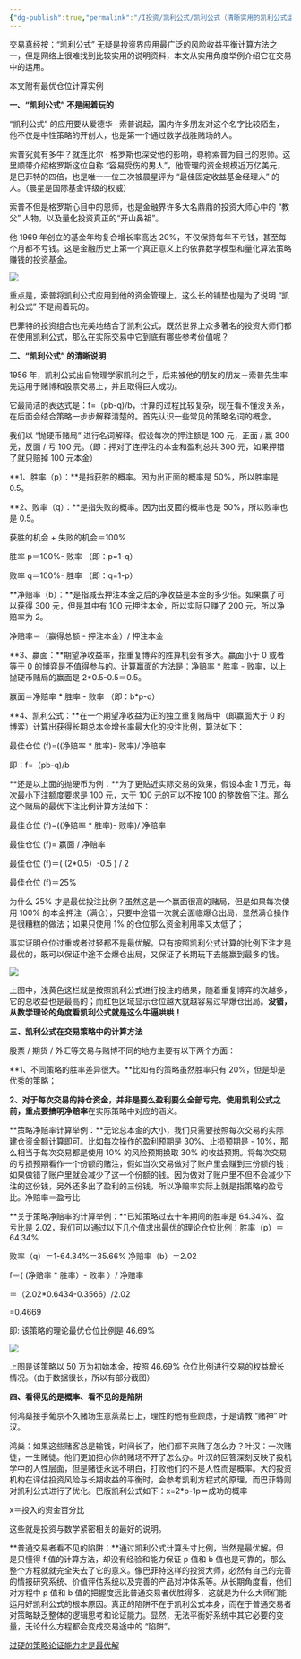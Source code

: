 ```yaml
---
{"dg-publish":true,"permalink":"/I投资/凯利公式/凯利公式（清晰实用的凯利公式运用举例）/","noteIcon":"","created":"2024-08-28T17:27:38.000+08:00","updated":"2024-04-27T01:21:41.000+08:00"}
---
```



交易真经按：“凯利公式” 无疑是投资界应用最广泛的风险收益平衡计算方法之一，但是网络上很难找到比较实用的说明资料，本文从实用角度举例介绍它在交易中的运用。

本文附有最优仓位计算实例

**一、“凯利公式” 不是闹着玩的**

“凯利公式” 的应用要从爱德华 · 索普说起，国内许多朋友对这个名字比较陌生，他不仅是中性策略的开创人，也是第一个通过数学战胜赌场的人。

索普究竟有多牛？就连比尔 · 格罗斯也深受他的影响，尊称索普为自己的恩师。这里顺带介绍格罗斯这位自称 “容易受伤的男人”，他管理的资金规模近万亿美元，是巴菲特的四倍，也是唯一一位三次被晨星评为 “最佳固定收益基金经理人” 的人。（晨星是国际基金评级的权威）

索普不但是格罗斯心目中的恩师，也是金融界许多大名鼎鼎的投资大师心中的 “教父” 人物，以及量化投资真正的“开山鼻祖”。

他 1969 年创立的基金年均复合增长率高达 20%，不仅保持每年不亏钱，甚至每个月都不亏钱。这是金融历史上第一个真正意义上的依靠数学模型和量化算法策略赚钱的投资基金。

![](/img/user/Z-attach/v2-cc8c7f7b6d2a2391d272640bc1b5b73f_r.jpg)

重点是，索普将凯利公式应用到他的资金管理上。这么长的铺垫也是为了说明 “凯利公式” 不是闹着玩的。

巴菲特的投资组合也完美地结合了凯利公式，既然世界上众多著名的投资大师们都在使用凯利公式，那么在实际交易中它到底有哪些参考价值呢？

**二、“凯利公式” 的清晰说明**

1956 年，凯利公式出自物理学家凯利之手，后来被他的朋友的朋友－索普先生率先运用于赌博和股票交易上，并且取得巨大成功。

它最简洁的表达式是：f=（pb-q)/b，计算的过程比较复杂，现在看不懂没关系，在后面会结合策略一步步解释清楚的。首先认识一些常见的策略名词的概念。

我们以 “抛硬币赌局” 进行名词解释。假设每次的押注额是 100 元，正面 / 赢 300 元，反面 / 亏 100 元。（即：押对了连押注的本金和盈利总共 300 元，如果押错了就只赔掉 100 元本金）

**1、胜率（p）：**是指获胜的概率。因为出正面的概率是 50%，所以胜率是 0.5。

**2、败率（q）：**是指失败的概率。因为出反面的概率也是 50%，所以败率也是 0.5。  

获胜的机会 + 失败的机会＝100%

胜率 p＝100%- 败率 （即：p=1-q）

败率 q＝100%- 胜率 （即：q=1-p）

**净赔率（b）：**是指减去押注本金之后的净收益是本金的多少倍。如果赢了可以获得 300 元，但是其中有 100 元押注本金，所以实际只赚了 200 元，所以净赔率为 2。

净赔率＝（赢得总额 - 押注本金）/ 押注本金

**3、赢面：**期望净收益率，指重复博弈的胜算机会有多大。赢面小于 0 或者等于 0 的博弈是不值得参与的。计算赢面的方法是：净赔率 * 胜率 - 败率，以上抛硬币赌局的赢面是 2*0.5-0.5＝0.5。

赢面＝净赔率 * 胜率 - 败率 （即：b*p-q）

**4、凯利公式：**在一个期望净收益为正的独立重复赌局中（即赢面大于 0 的博弈）计算出获得长期总本金增长率最大化的投注比例，算法如下：

最佳仓位 (f)=((净赔率 * 胜率)- 败率)/ 净赔率  

即：f=（pb-q)/b  

**还是以上面的抛硬币为例：**为了更贴近实际交易的效果，假设本金 1 万元，每次最小下注额度要求是 100 元，大于 100 元的可以不按 100 的整数倍下注。那么这个赌局的最优下注比例计算方法如下：

最佳仓位 (f)=((净赔率 * 胜率)- 败率)/ 净赔率

最佳仓位 (f)= 赢面 / 净赔率

最佳仓位 (f)＝( (2*0.5）-0.5 ) / 2

最佳仓位 (f)＝25%

为什么 25% 才是最优投注比例？虽然这是一个赢面很高的赌局，但是如果每次使用 100% 的本金押注（满仓），只要中途错一次就会面临爆仓出局，显然满仓操作是很糟糕的做法；如果只使用 1% 的仓位那么资金利用率又太低了；

事实证明仓位过重或者过轻都不是最优解。只有按照凯利公式计算的比例下注才是最优的，既可以保证中途不会爆仓出局，又保证了长期玩下去能赢到最多的钱。  

![](/img/user/Z-attach/v2-3a55cfb25a01b794862ac875a7f940db_r.jpg)

上图中，浅黄色这栏就是按照凯利公式进行投注的结果，随着重复博弈的次越多，它的总收益也是最高的；而红色区域显示仓位越大就越容易过早爆仓出局。**没错，从数学理论的角度看凯利公式就是这么牛逼哄哄！**

**三、凯利公式在交易策略中的计算方法**

股票 / 期货 / 外汇等交易与赌博不同的地方主要有以下两个方面：

**1、不同策略的胜率差异很大。**比如有的策略虽然胜率只有 20%，但是却是优秀的策略；

**2、对于每次交易的持仓资金，并非是要么盈利要么全部亏完。**使用凯利公式之前，重点要搞明**净赔率**在实际策略中对应的涵义。

**策略净赔率计算举例：**无论总本金的大小，我们只需要按照每次交易的实际建仓资金额计算即可。比如每次操作的盈利预期是 30%、止损预期是 - 10%，那么相当于每次交易都是使用 10% 的风险预期换取 30% 的收益预期。将每次交易的亏损预期看作一个份额的赌注，假如当次交易做对了账户里会赚到三份额的钱；如果做错了账户里就会减少了这一个份额的钱。因为做对了账户里不但不会减少下注的这份钱，另外还多出了盈利的三份钱，所以净赔率实际上就是指策略的盈亏比。净赔率＝盈亏比

**关于策略净赔率的计算举例：**已知策略过去十年期间的胜率是 64.34%、盈亏比是 2.02，我们可以通过以下几个值求出最优的理论仓位比例：胜率（p）＝64.34%

败率（q）＝1-64.34%＝35.66% 净赔率（b）＝2.02

f＝( (净赔率 * 胜率）- 败率 ）/ 净赔率

＝（2.02*0.6434-0.3566）/2.02

=0.4669

即: 该策略的理论最优仓位比例是 46.69%

![](/img/user/Z-attach/v2-bb08ac733f1c414b5232d3dc3408d25c_r.jpg)

上图是该策略以 50 万为初始本金，按照 46.69% 仓位比例进行交易的权益增长情况。（由于数据很长，所以有部分截图）

**四、看得见的是概率、看不见的是陷阱**

何鸿燊接手葡京不久赌场生意蒸蒸日上，理性的他有些顾虑，于是请教 “赌神” 叶汉。

鸿燊：如果这些赌客总是输钱，时间长了，他们都不来赌了怎么办？叶汉：一次赌徒，一生赌徒。他们更加担心你的赌场不开了怎么办。叶汉的回答深刻反映了投机学中的人性层面，但是赌徒永远不明白，打败他们的不是人性而是概率。大的投资机构在评估投资风险与长期收益的平衡时，会参考凯利方程式的原理，而巴菲特则对凯利公式进行了优化。巴版凯利公式如下：x=2*p-1p＝成功的概率

x＝投入的资金百分比

这些就是投资与数学紧密相关的最好的说明。

**普通交易者看不见的陷阱：**通过凯利公式计算头寸比例，当然是最优解。但是只懂得 f 值的计算方法，却没有经验和能力保证 p 值和 b 值也是可靠的，那么整个方程就就完全失去了它的意义。像巴菲特这样的投资大师，必然有自己的完善的情报研究系统、价值评估系统以及完善的产品对冲体系等。从长期角度看，他们对方程中 p 值和 b 值的把握度远比普通交易者优胜得多，这就是为什么大师们能运用好凯利公式的根本原因。真正的陷阱不在于凯利公式本身，而在于普通交易者对策略缺乏整体的逻辑思考和论证能力。显然，无法平衡好系统中其它必要的变量，无论什么方程都会变成交易途中的 “陷阱”。

[过硬的策略论证能力才是最优解](https://link.zhihu.com/?target=http%3A//mp.weixin.qq.com/s%3F__biz%3DMzIxNzcwMTA5NA%3D%3D%26mid%3D2247487239%26idx%3D1%26sn%3Db69298252462f90c13ebe1e79452bae1%26chksm%3D97f4808ea0830998f25a57befd6be23d73f87de35995e04bcc3c09513b158ce0c755d806f201%26scene%3D21%23wechat_redirect)